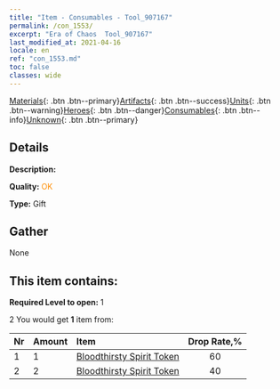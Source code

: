 ```yaml
---
title: "Item - Consumables - Tool_907167"
permalink: /con_1553/
excerpt: "Era of Chaos  Tool_907167"
last_modified_at: 2021-04-16
locale: en
ref: "con_1553.md"
toc: false
classes: wide
---
```

 [Materials](/Items/){: .btn .btn--primary}[Artifacts](/Items/Artifacts/){: .btn .btn--success}[Units](/Items/Units/){: .btn .btn--warning}[Heroes](/Items/Heroes/){: .btn .btn--danger}[Consumables](/Items/Consumables/){: .btn .btn--info}[Unknown](/Items/Unknown/){: .btn .btn--primary}

## Details
 **Description:** 

 **Quality:** <span style="color: #FF8C00">OK</span>

 **Type:** Gift

## Gather

  None

## This item contains:

 **Required Level to open:** 1

 2 You would get **1** item  from:

  | Nr | Amount |     Item    | Drop Rate,% |
  |:---|:-------|:------------|:---------:|
  | 1 | 1 | [Bloodthirsty Spirit Token](/Items/con_982/) | 60 | 
  | 2 | 2 | [Bloodthirsty Spirit Token](/Items/con_982/) | 40 | 
